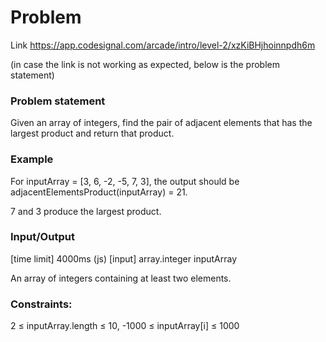 # Problem

Link https://app.codesignal.com/arcade/intro/level-2/xzKiBHjhoinnpdh6m

(in case the link is not working as expected, below is the problem statement)

### Problem statement

Given an array of integers, find the pair of adjacent elements that has the largest product and return that product.

### Example

For inputArray = [3, 6, -2, -5, 7, 3], the output should be
adjacentElementsProduct(inputArray) = 21.

7 and 3 produce the largest product.

### Input/Output

[time limit] 4000ms (js)
[input] array.integer inputArray

An array of integers containing at least two elements.

### Constraints:
2 ≤ inputArray.length ≤ 10,
-1000 ≤ inputArray[i] ≤ 1000
